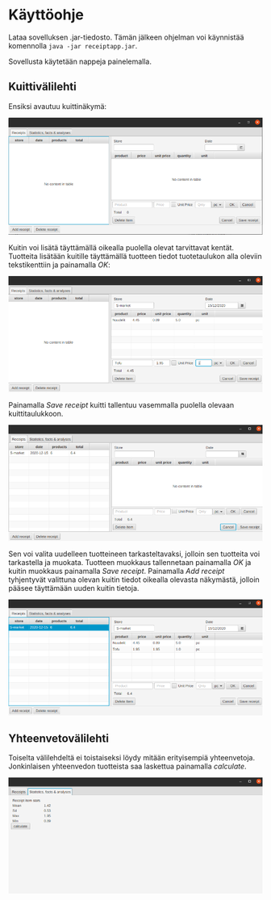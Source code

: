 # Käyttöohje

Lataa sovelluksen .jar-tiedosto. Tämän jälkeen ohjelman voi käynnistää komennolla `java -jar receiptapp.jar`.

Sovellusta käytetään nappeja painelemalla.

## Kuittivälilehti

Ensiksi avautuu kuittinäkymä:

![kuittinäkymä](./kuvat/start-view.png)

Kuitin voi lisätä täyttämällä oikealla puolella olevat tarvittavat kentät. Tuotteita lisätään kuitille täyttämällä tuotteen tiedot tuotetaulukon alla oleviin tekstikenttiin ja painamalla *OK*:

![tuotteen_syöttö](./kuvat/tuotteen-syotto.png)

Painamalla *Save receipt* kuitti tallentuu vasemmalla puolella olevaan kuittitaulukkoon. 

![kuitti-listalla](./kuvat/kuitti-listalla.png)

Sen voi valita uudelleen tuotteineen tarkasteltavaksi, jolloin sen tuotteita voi tarkastella ja muokata. Tuotteen muokkaus tallennetaan painamalla *OK* ja kuitin muokkaus painamalla *Save receipt*.
Painamalla *Add receipt* tyhjentyvät valittuna olevan kuitin tiedot oikealla olevasta näkymästä, jolloin pääsee täyttämään uuden kuitin tietoja.

![kuitti-valittuna](./kuvat/kuitti-valittuna.png)

## Yhteenvetovälilehti

Toiselta välilehdeltä ei toistaiseksi löydy mitään erityisempiä yhteenvetoja. Jonkinlaisen yhteenvedon tuotteista saa laskettua painamalla *calculate*.

![yhteenveto-tuotteista](./kuvat/yhteenveto-tuotteista.png)

